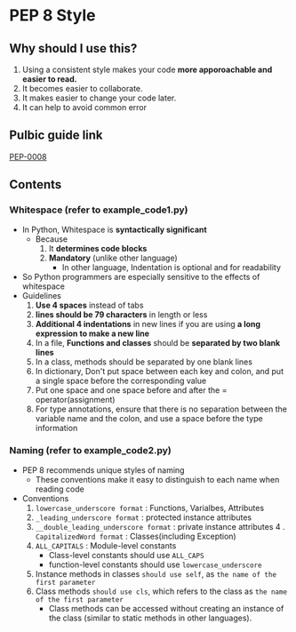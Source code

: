 # PEP 8 Style

## Why should I use this?
1. Using a consistent style makes your code **more apporoachable and easier to read.**
2. It becomes easier to collaborate.
3. It makes easier to change your code later.
4. It can help to avoid common error

## Pulbic guide link
[PEP-0008](https://peps.python.org/pep-0008/)

## Contents
### Whitespace (refer to example_code1.py)
- In Python, Whitespace is **syntactically significant**
    - Because
        1. It **determines code blocks**
        2. **Mandatory** (unlike other language)
            - In other language, Indentation is optional and for readability
- So Python programmers are especially sensitive to the effects of whitespace
- Guidelines
    1. **Use 4 spaces** instead of tabs
    2. **lines should be 79 characters** in length or less
    3. **Additional 4 indentations** in new lines if you are using **a long expression to make a new line**
    4. In a file, **Functions and classes** should be **separated by two blank lines**
    5. In a class, methods should be separated by one blank lines
    6. In dictionary, Don't put space between each key and colon, and put a single space before the corresponding value 
    7. Put one space and one space before and after the = operator(assignment)
    8. For type annotations, ensure that there is no separation between the variable name and the colon, and use a space before the type information

### Naming (refer to example_code2.py)
- PEP 8 recommends unique styles of naming
    - These conventions make it easy to distinguish to each name when reading code
- Conventions
    1. `lowercase_underscore format` : Functions, Varialbes, Attributes
    2. `_leading_underscore format` : protected instance attributes
    3. `__double_leading_underscore format` : private instance attributes
    4 . `CapitalizedWord format` : Classes(including Exception)
    5. `ALL_CAPITALS` : Module-level constants
        - Class-level constants should use `ALL_CAPS`
        - function-level constants should use `lowercase_underscore`
    6. Instance methods in classes `should use self`, as `the name of the first parameter`
    7. Class methods `should use cls`, which refers to the class as `the name of the first parameter`
        - Class methods can be accessed without creating an instance of the class (similar to static methods in other languages).